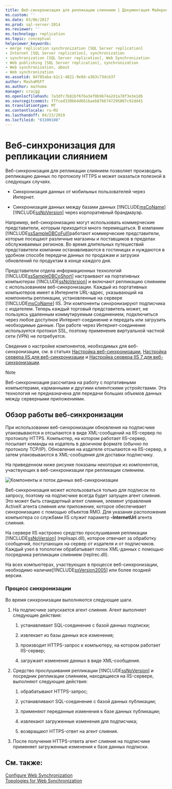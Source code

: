 ```yaml
---
title: Веб-синхронизация для репликации слиянием | Документация Майкрософт
ms.custom: ''
ms.date: 03/06/2017
ms.prod: sql-server-2014
ms.reviewer: ''
ms.technology: replication
ms.topic: conceptual
helpviewer_keywords:
- merge replication synchronization [SQL Server replication]
- Internet [SQL Server replication], synchronization
- synchronization [SQL Server replication], Web Synchronization
- Web publishing [SQL Server replication], synchronization
- Web synchronization, about
- Web synchronization
ms.assetid: 84785aba-b2c1-4821-9e9d-a363c73dcb37
author: MashaMSFT
ms.author: mathoma
manager: craigg
ms.openlocfilehash: 7a3dfc7b81bf6f6a3ef0b9b74a2d1a78f3e3e1db
ms.sourcegitcommit: f7fced330b64d6616aeb8766747295807c92dd41
ms.translationtype: MT
ms.contentlocale: ru-RU
ms.lasthandoff: 04/23/2019
ms.locfileid: "63200108"
---
```

# <a name="web-synchronization-for-merge-replication"></a>Веб-синхронизация для репликации слиянием
  Веб-синхронизация для репликации слиянием позволяет производить репликацию данных по протоколу HTTPS и может оказаться полезной в следующих случаях.  
  
-   Синхронизация данных от мобильных пользователей через Интернет.  
  
-   Синхронизация данных между базами данных [!INCLUDE[msCoName](../../includes/msconame-md.md)] [!INCLUDE[ssNoVersion](../../includes/ssnoversion-md.md)] через корпоративный брандмауэр.  
  
 Например, веб-синхронизацию могут использовать коммерческие представители, которым приходится много перемещаться. В компании [!INCLUDE[ssSampleDBCoFull](../../includes/sssampledbcofull-md.md)]работают коммерческие представители, которые посещают различные магазины и поставщиков в пределах обслуживаемых регионов. Во время длительных путешествий представители компании останавливаются в гостиницах и нуждаются в удобном способе передачи данных по продажам и загрузки обновлений по продуктам в конце каждого дня.  
  
 Представители отдела информационных технологий [!INCLUDE[ssSampleDBCoShort](../../includes/sssampledbcoshort-md.md)] настраивают на портативных компьютерах [!INCLUDE[ssNoVersion](../../includes/ssnoversion-md.md)] и включают репликацию слиянием с использованием веб-синхронизации. Каждый из портативных компьютеров имеет в Интернете URL-адрес, указывающий на компоненты репликации, установленные на сервере [!INCLUDE[msCoName](../../includes/msconame-md.md)] IIS. Эти компоненты синхронизируют подписчика с издателем. Теперь каждый торговый представитель может, не пользуясь удаленным коммутируемым соединением, подключиться через любое доступное Интернет-соединение и передать или загрузить необходимые данные. При работе через Интернет-соединение используется протокол SSL, поэтому применение виртуальной частной сети (VPN) не потребуется.  
  
 Сведения о настройке компонентов, необходимых для веб-синхронизации, см. в статьях [Настройка веб-синхронизации](configure-web-synchronization.md), [Настройка сервера IIS для веб-синхронизации](configure-iis-for-web-synchronization.md) и [Настройка сервера IIS 7 для веб-синхронизации](configure-iis-7-for-web-synchronization.md).  
  
> [!NOTE]  
>  Веб-синхронизация рассчитана на работу с портативными компьютерами, карманными и другими клиентскими устройствами. Эта технология не предназначена для передачи больших объемов данных между серверными приложениями.  
  
## <a name="overview-of-how-web-synchronization-works"></a>Обзор работы веб-синхронизации  
 При использовании веб-синхронизации обновления на подписчике упаковываются и отсылаются в виде XML-сообщений на IIS-сервер по протоколу HTTPS. Компьютер, на котором работает IIS-сервер, посылает команды на издатель в двоичном формате (обычно по протоколу TCP/IP). Обновления на издателе отсылаются на IIS-сервер, а затем упаковываются в XML-сообщения для доставки подписчику.  
  
 На приведенном ниже рисунке показаны некоторые из компонентов, участвующих в веб-синхронизации при репликации слиянием.  
  
 ![Компоненты и поток данных веб-синхронизации](media/web-sync01.gif "Компоненты и поток данных веб-синхронизации")  
  
 Веб-синхронизация может использоваться только для подписок по запросу, поэтому на подписчике всегда будет запущен агент слияния. Это может быть стандартный агент слияния, элемент управления ActiveX агента слияния или приложение, которое обеспечивает синхронизацию с помощью объектов RMO. Для указания расположения компьютера со службами IIS служит параметр **-InternetUrl** агента слияния.  
  
 На сервере IIS настроено средство прослушивания репликации [!INCLUDE[ssNoVersion](../../includes/ssnoversion-md.md)] (replisapi.dll), которое отвечает за обработку сообщений, поступающих на сервер от издателя и от подписчиков. Каждый узел в топологии обрабатывает поток XML-данных с помощью посредника репликации слиянием (replrec.dll).  
  
 На всех компьютерах, участвующих в процессе веб-синхронизации, необходимо наличие[!INCLUDE[ssVersion2005](../../includes/ssversion2005-md.md)] или более поздней версии.  
  
### <a name="synchronization-process"></a>Процесс синхронизации  
 Во время синхронизации выполняются следующие шаги.  
  
1.  На подписчике запускается агент слияния. Агент выполняет следующие действия:  
  
    1.  устанавливает SQL-соединение с базой данных подписки;  
  
    2.  извлекает из базы данных все изменения;  
  
    3.  производит HTTPS-запрос к компьютеру, на котором работает IIS-сервер;  
  
    4.  загружает изменения данных в виде XML-сообщения.  
  
2.  Средство прослушивания репликации [!INCLUDE[ssNoVersion](../../includes/ssnoversion-md.md)] и посредник репликации слиянием, находящиеся на IIS-сервере, выполняют следующие действия:  
  
    1.  обрабатывают HTTPS-запрос;  
  
    2.  устанавливают SQL-соединение с базой данных публикации;  
  
    3.  применяют переданные изменения к базе данных публикации;  
  
    4.  извлекают загруженные изменения для подписчика;  
  
    5.  возвращают HTTPS-ответ на агент слияния.  
  
3.  После получения HTTPS-ответа агент слияния на подписчике применяет загруженные изменения к базе данных подписки.  
  
## <a name="see-also"></a>См. также:  
 [Configure Web Synchronization](configure-web-synchronization.md)   
 [Topologies for Web Synchronization](topologies-for-web-synchronization.md)  
  
  
